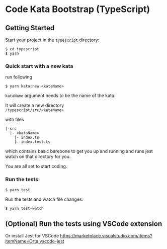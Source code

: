 # Code Kata Bootstrap (TypeScript)

## Getting Started

Start your project in the `typescript` directory:

```
$ cd typescript
$ yarn
```

### Quick start with a new kata

run following

```
$ yarn kata:new <kataName>
```

`kataName` argument needs to be the name of the kata.

It will create a new directory  
`/typescript/src/<kataName>`

with files

```
|-src
  |- <kataName>
    |- index.ts
    |- index.test.ts
```

which contains basic barebone to get you up and running and runs jest watch on that directory for you.

You are all set to start coding.

### Run the tests:

```
$ yarn test
```

Run the tests and watch file changes:

```
$ yarn test-watch
```

## (Optional) Run the tests using VSCode extension

Or install Jest for VSCode
https://marketplace.visualstudio.com/items?itemName=Orta.vscode-jest
